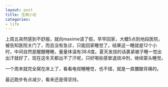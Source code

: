 ```yaml
---
layout: post
title: 生病小记
categories:
- life
---
```

上周五突然感到不舒服，就向maxime请了假，早早回家，大概5点到地段医院，被告知医院关门了，而且没有急诊，只能回家睡觉了。结果这一睡就是12个小时，中间自然是醒醒睡睡，量量体温有38.6度。夏天发烧的话裹紧被子睡一觉出出汗就好了，现在这冬天都出不了汗呢，只好喝些感冒退烧冲剂，继续蒙头睡觉。

一个周末就完全窝在床上了，看看电视睡睡觉，也不错，就是一直腰酸背痛的。

最近跑步有点减少，看来还是得坚持。

